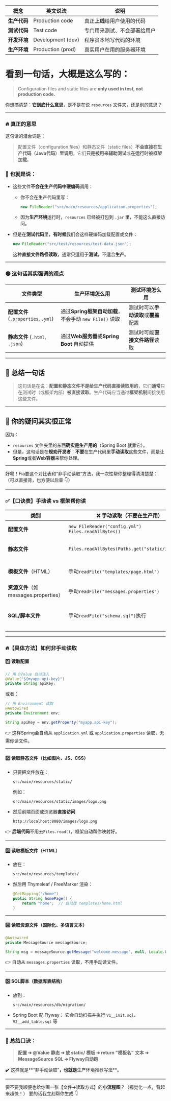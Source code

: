 | 概念       | 英文说法              | 说明               |
| -------- | ----------------- | ---------------- |
| **生产代码** | Production code   | 真正**上线**给用户使用的代码 |
| **测试代码** | Test code         | 专门用来测试、不会部署给用户   |
| **开发环境** | Development (dev) | 程序员本地写代码的环境      |
| **生产环境** | Production (prod) | 真实用户在用的服务器环境     |

# 看到一句话，大概是这么写的：

> Configuration files and static files are **only used in test, not production code.**

你想搞清楚：**它到底什么意思**，是不是在说 `resources` 文件夹，还是别的意思？

---

### 🔥 真正的意思

这句话的潜台词是：

> 配置文件（configuration files）和静态文件（static files）**不会直接在生产代码（Java代码）里调用**，它们**只是被用来辅助测试**或**在运行时被框架加载**。

### 🔎 也就是说：

* 这些文件**不会在生产代码中硬编码**调用：

    * 你不会在生产代码里写：

      ```java
      new FileReader("src/main/resources/application.properties");
      ```
    * 因为**生产环境**运行时，`resources` 已经被打包到 `.jar` 里，不能这么直接访问。
* 但是在**测试代码**里，**有时候**我们会这样硬编码加载配置或文件：

  ```java
  new FileReader("src/test/resources/test-data.json");
  ```

  这种**直接文件路径读取**，通常只适用于**测试**，不适合**生产**。

---

### 🟢 这句话其实强调的观点

| 文件类型                             | 生产环境怎么用                                 | 测试环境怎么用                |
| -------------------------------- | --------------------------------------- | ---------------------- |
| **配置文件** (`.properties`, `.yml`) | 通过**Spring框架自动加载**，不会手动 `new File()` 读取 | 测试时可以**手动读取**或**覆盖**配置 |
| **静态文件** (`.html`, `.json`)      | 通过**Web服务器**或**Spring Boot** 自动提供       | 测试时可能**直接文件路径**读取      |

---

## 🚩 总结一句话

> 这句话是在说：**配置和静态文件不是给生产代码直接读取用的**，它们**通常**只在测试时（或框架内部）**被直接读取**。生产代码应当通过**框架机制**间接使用这些文件。

---

## 🎯 你的疑问其实很正常

因为：

* `resources` 文件夹里的东西**确实是生产用的**（Spring Boot 就靠它）。
* 但是，这句话是在**规劝开发者**：**不要**在生产代码里**手动读取**这些文件，而是让**Spring**或者**Web容器**来帮你处理。

---

好嘞！Fia要这个对比表和“非手动读取”方法，我一次性帮你整理得清清楚楚：
（可以直接背，也方便以后查 👇）

---

### ✅【口诀表】手动读 vs 框架帮你读

| 类别                             | ❌ **手动读取**（不要在生产用）                                       | ✅ **框架读取**（推荐，非手动）                                                              |
| ------------------------------ | -------------------------------------------------------- | ------------------------------------------------------------------------------- |
| **配置文件**                       | `new FileReader("config.yml")`<br>`Files.readAllBytes()` | `@Value("${key}")`<br>`@ConfigurationProperties`<br>`Environment.getProperty()` |
| **静态文件**                       | `Files.readAllBytes(Paths.get("static/img.png"))`        | 放在`src/main/resources/static/`<br>直接通过URL访问：`/img.png`                          |
| **模板文件**（HTML）                 | 手动`readFile("templates/page.html")`                      | 用**模板引擎**（Thymeleaf, FreeMarker）<br>`return "page"`                             |
| **资源文件**（如messages.properties） | 手动`readFile("messages.properties")`                      | 用`@Autowired MessageSource` ➔ `getMessage()`                                    |
| **SQL/脚本文件**                   | 手动`readFile("schema.sql")`执行                             | 放在`resources/db/migration/` ➔ 让**Flyway/Liquibase**自动执行                         |

---

### 🔥【具体方法】如何**非手动**读取

#### 1️⃣ 读取**配置**

```java
// 用 @Value 自动注入
@Value("${myapp.api-key}")
private String apiKey;
```

或者：

```java
// 用 Environment 读取
@Autowired
private Environment env;

String apiKey = env.getProperty("myapp.api-key");
```

👉 这样Spring会自动从 `application.yml` 或 `application.properties` 读取，无需你读文件。

---

#### 2️⃣ 读取**静态文件**（比如图片、JS、CSS）

* 只要把文件放在：

  ```
  src/main/resources/static/
  ```

  例如：

  ```
  src/main/resources/static/images/logo.png
  ```

* 然后前端页面或浏览器**直接访问**

  ```
  http://localhost:8080/images/logo.png
  ```

👉 **后端代码**不用去`Files.read()`，框架自动帮你映射好。

---

#### 3️⃣ 读取**模板文件**（HTML）

* 放在：

  ```
  src/main/resources/templates/
  ```

* 然后用 Thymeleaf / FreeMarker 渲染：

  ```java
  @GetMapping("/home")
  public String homePage() {
      return "home";  // 自动找 templates/home.html
  }
  ```

---

#### 4️⃣ 读取**资源文件**（国际化、多语言文本）

```java
@Autowired
private MessageSource messageSource;

String msg = messageSource.getMessage("welcome.message", null, Locale.US);
```

👉 自动从 `messages.properties` 读取，不用手动读文件。

---

#### 5️⃣ SQL脚本（数据库表结构）

* 放到：

  ```
  src/main/resources/db/migration/
  ```
* Spring Boot 配 Flyway：
  它会自动扫描并执行 `V1__init.sql`、`V2__add_table.sql` 等

---

### 🚩 总结口诀：

> **配置 ➔ @Value**
> **静态 ➔ 放 static/**
> **模板 ➔ return "模板名"**
> **文本 ➔ MessageSource**
> **SQL ➔ Flyway自动跑**

✔️ 这样就是\*\*“非手动读取”**，也就是**生产环境推荐写法\*\*。

---

要不要我顺便也给你画一张【文件➔读取方式】的**小流程图**？（视觉化一点，背起来超快！）
要的话我立刻帮你生成 👇

